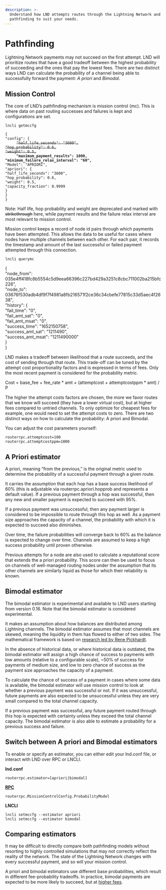 ```yaml
---
description: >-
  Understand how LND attempts routes through the Lightning Network and configure
  pathfinding to suit your needs.
---
```


# Pathfinding

Lightning Network payments may not succeed on the first attempt. LND will prioritize routes that have a good tradeoff between the highest probability of succeeding and the ones that pay the lowest fees. There are two distinct ways LND can calculate the probability of a channel being able to successfully forward the payment: _A priori_ and _Bimodal_.

## Mission Control <a href="#docs-internal-guid-96b072ec-7fff-f2ab-6d6f-4923ddd81fbc" id="docs-internal-guid-96b072ec-7fff-f2ab-6d6f-4923ddd81fbc"></a>

The core of LND’s pathfinding mechanism is mission control (mc). This is where data on past routing successes and failures is kept and configurations are set.

`lncli getmccfg`

`{`\
`"config": {`\
`     `~~`"half_life_seconds": "3600",`~~\
&#x20;    ~~`"hop_probability": 0.6,`~~\
&#x20;    ~~`"weight": 0.5,`~~\
`     `**`"maximum_payment_results": 1000,`**\
&#x20;    **`"minimum_failure_relax_interval": "60",`**\
&#x20;    `"Model": "APRIORI",`\
&#x20;    `"apriori": {`\
&#x20;        `"half_life_seconds": "3600",`\
&#x20;        `"hop_probability": 0.6,`\
&#x20;        `"weight": 0.5,`\
&#x20;        `"capacity_fraction": 0.9999`\
&#x20;    `}`\
`}`\
`}`

Note: Half life, hop probability and weight are deprecated and marked with ~~strikethrough~~ here, while payment results and the failure relax interval are most relevant to mission control.

Mission control keeps a record of node id pairs through which payments have been attempted. This allows the data to be useful for cases where nodes have multiple channels between each other. For each pair, it records the timestamp and amount of the last successful or failed payment attempted through this connection.

`lncli querymc`

&#x20;    {\
&#x20;        "node\_from": \
035e4ff418fc8b5554c5d9eea66396c227bd429a3251c8cbc711002ba215bfc226",\
&#x20;        "node\_to": 03676f530adb4df9f7f4981a8fb216571f2ce36c34cbefe77815c33d5aec4f2638",\
&#x20;        "history": {\
&#x20;            "fail\_time": "0",\
&#x20;            "fail\_amt\_sat": "0",\
&#x20;            "fail\_amt\_msat": "0",\
&#x20;            "success\_time": "1652150758",\
&#x20;            "success\_amt\_sat": "1211490",\
&#x20;            "success\_amt\_msat": "1211490000"\
&#x20;        }\
&#x20;    }

LND makes a tradeoff between likelihood that a route succeeds, and the cost of sending through that route. This trade-off can be tuned by the attempt cost proportionality factors and is expressed in terms of fees. Only the most recent payment is considered for the probability metric.

Cost = base\_fee + fee\_rate \* amt + (attemptcost + attemptcostppm \* amt) / P

The higher the attempt costs factors are chosen, the more we favor routes that we know will succeed (they have a lower virtual cost), but at higher fees compared to untried channels. To only optimize for cheapest fees for example, one would need to set the attempt costs to zero. There are two distinct ways on how to calculate the probability: A priori and Bimodal.

You can adjust the cost parameters yourself:

`routerrpc.attemptcost=100`\
`routerrpc.attemptcostppm=1000`

## A Priori estimator <a href="#docs-internal-guid-8f12c930-7fff-eef3-b64e-912845921926" id="docs-internal-guid-8f12c930-7fff-eef3-b64e-912845921926"></a>

A priori, meaning “from the previous,” is the original metric used to determine the probability of a successful payment through a given route.

It carries the assumption that each hop has a base success likelihood of 60% (this is adjustable via routerrpc.apriori.hopprob and represents a default value). If a previous payment through a hop was successful, then any new and smaller payment is expected to succeed with 95%.

If a previous payment was unsuccessful, then any payment larger is considered to be impossible to route through this hop as well. As a payment size approaches the capacity of a channel, the probability with which it is expected to succeed also diminishes.

Over time, the failure probabilities will converge back to 60% as the balance is expected to change over time. Channels are assumed to keep a high success probability until proven otherwise.

Previous attempts for a node are also used to calculate a reputational score that extends the a priori probability. This score can then be used to focus on channels of well-managed routing nodes under the assumption that its other channels are similarly liquid as those for which their reliability is known.

## Bimodal estimator <a href="#docs-internal-guid-d4234be7-7fff-4a09-fdbb-2c7e451ed1db" id="docs-internal-guid-d4234be7-7fff-4a09-fdbb-2c7e451ed1db"></a>

The bimodal estimator is experimental and available to LND users starting from version 0.16. Note that the bimodal estimator is considered experimental.

It makes an assumption about how balances are distributed among Lightning channels. The bimodal estimator assumes that most channels are skewed, meaning the liquidity in them has flowed to either of two sides. The mathematical framework is based on [research led by Rene Pickhardt](https://arxiv.org/abs/2103.08576).

In the absence of historical data, or where historical data is outdated, the bimodal estimator will assign a high chance of success to payments with low amounts (relative to a configurable scale), \~50% of success for payments of medium size, and low to zero chance of success as the payment size approaches the capacity of a payment.

To calculate the chance of success of a payment in cases where some data is available, the bimodal estimator will use mission control to look at whether a previous payment was successful or not. If it was unsuccessful, future payments are also expected to be unsuccessful unless they are very small compared to the total channel capacity.

If a previous payment was successful, any future payment routed through this hop is expected with certainty unless they exceed the total channel capacity. The bimodal estimator is also able to estimate a probability for a previous success and failure.

## Switch between A priori and Bimodal estimators <a href="#docs-internal-guid-fac9a1ff-7fff-9f3c-3938-3bf936c2ab0c" id="docs-internal-guid-fac9a1ff-7fff-9f3c-3938-3bf936c2ab0c"></a>

To enable or specify an estimator, you can either edit your lnd.conf file, or interact with LND over RPC or LNCLI.

**lnd.conf**

`routerrpc.estimator=[apriori|bimodal]`

[**RPC**](https://lightning.engineering/api-docs/api/lnd/router/get-mission-control-config#routerrpcmissioncontrolconfigprobabilitymodel)

`routerrpc.MissionControlConfig.ProbabilityModel`

**LNCLI**

`lncli setmccfg --estimator apriori`\
`lncli setmccfg --estimator bimodal`

## Comparing estimators <a href="#docs-internal-guid-b8538924-7fff-3522-b8a8-8c678c946e2e" id="docs-internal-guid-b8538924-7fff-3522-b8a8-8c678c946e2e"></a>

It may be difficult to directly compare both pathfinding models without resorting to highly controlled simulations that may not correctly reflect the reality of the network. The state of the Lightning Network changes with every successful payment, and so will your mission control.

A priori and bimodal estimators use different base probabilities, which result in different fee-probability tradeoffs. In practice, bimodal payments are expected to be more likely to succeed, but at [higher fees](https://github.com/lightningnetwork/lnd/issues/7559).
